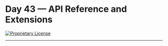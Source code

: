 # Day 43 — API Reference and Extensions

[![Proprietary License](https://img.shields.io/badge/license-proprietary-red.svg)](../LICENSE)

---

